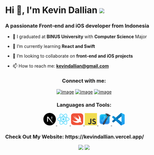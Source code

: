 <h1>Hi 👋, I'm Kevin Dallian <img height="40" src="https://cdn3.emoji.gg/emojis/5089-cat-highfive.gif"></h1>
<h3>A passionate Front-end and iOS developer from Indonesia</h3>

- 🔭 I graduated at **BINUS University** with **Computer Science** Major

- 🌱 I’m currently learning **React and Swift**

- 👯 I’m looking to collaborate on **front-end and iOS projects**

- 📫 How to reach me: **kevindallian@gmail.com**


<h3 align="center">Connect with me:</h3>
<div align="center">

[![image](https://img.shields.io/badge/LinkedIn-0077B5?style=for-the-badge&logo=linkedin&logoColor=white)](https://www.linkedin.com/in/kevin-dallian/)
[![image](https://img.shields.io/badge/Instagram-E4405F?style=for-the-badge&logo=instagram&logoColor=white)](https://www.instagram.com/kevindallian/)
[![image](https://img.shields.io/badge/Gmail-D14836?style=for-the-badge&logo=gmail&logoColor=white)](mailto:kevindallian@gmail.com)
  
</div>

<h3 align="center">Languages and Tools:</h3>

<p align="center"> 
  <a href="https://nextjs.org/" target="_blank"> 
    <img src="https://raw.githubusercontent.com/devicons/devicon/master/icons/nextjs/nextjs-original.svg" alt="Next" width="40" height="40"/> 
  </a>
  <a href="https://react.dev/" target="_blank"> 
    <img src="https://raw.githubusercontent.com/devicons/devicon/master/icons/react/react-original.svg" alt="React" width="40" height="40"/> 
  </a> 
  <a href="https://www.swift.org/" target="_blank"> 
    <img src="https://raw.githubusercontent.com/devicons/devicon/master/icons/swift/swift-original.svg" alt="Swift" width="40" height="40"/> 
  </a>  
  <a href="https://developer.mozilla.org/en-US/docs/Web/JavaScript" target="_blank"> 
    <img src="https://raw.githubusercontent.com/devicons/devicon/master/icons/javascript/javascript-original.svg" alt="javascript" width="40" height="40"/> 
  </a> 
  <a href="https://developer.apple.com/xcode/" target="_blank"> 
    <img src="https://raw.githubusercontent.com/devicons/devicon/master/icons/xcode/xcode-original.svg" alt="Xcode" width="40" height="40"/> 
  </a> 
  <a href="https://code.visualstudio.com/" target="_blank"> 
    <img src="https://raw.githubusercontent.com/devicons/devicon/master/icons/vscode/vscode-original.svg" alt="git" width="40" height="40"/> 
  </a>
</p>

<h3>Check Out My Website: https://kevindallian.vercel.app/</h3>

<p align= "center">
  <img height= "150" src="https://github-readme-stats.vercel.app/api?username=KevinDallian&theme=react&show_icons=true&include_all_commits=true" />
  <img height= "150" src="https://github-readme-stats.vercel.app/api/top-langs/?username=KevinDallian&theme=react&layout=compact" />
</p>